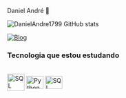 Daniel André 👋

![DanielAndre1799 GitHub stats](https://github-readme-stats.vercel.app/api?username=DanielAndre1799&show_icons=true&theme=dracula)

[![Blog](https://img.shields.io/badge/LinkedIn-0077B5?style=for-the-badge&logo=linkedin&logoColor=white)](https://)


### Tecnologia que estou estudando
<div style="display: inline_block"><br>
    <img align="center" alt="SQL" height="40" width="40" src="https://cdn.jsdelivr.net/gh/devicons/devicon/icons/php/php-original.svg" />
    <img align="center" alt="Python" height="30" width="40" src="https://cdn.jsdelivr.net/gh/devicons/devicon/icons/python/python-original.svg">
    <img align="center" alt="SQL" height="30" width="40" src="https://icongr.am/entypo/database.svg?size=128&color=fff700">
    
          
</div>

